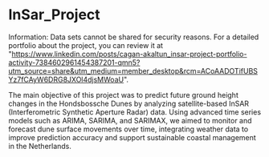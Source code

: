# InSar_Project

Information: Data sets cannot be shared for security reasons. For a detailed portfolio about the project, you can review it at 
"https://www.linkedin.com/posts/cagan-akaltun_insar-project-portfolio-activity-7384602961454387201-qmn5?utm_source=share&utm_medium=member_desktop&rcm=ACoAADOTifUBSYz7fCAyW6DRG8JXOl4djsMWoaU".

The main objective of this project was to predict future ground height changes in the Hondsbossche Dunes by analyzing satellite-based InSAR (Interferometric Synthetic Aperture Radar) data. Using advanced time series models such as ARIMA, SARIMA, and SARIMAX, we aimed to monitor and forecast dune surface movements over time, integrating weather data to improve prediction accuracy and support sustainable coastal management in the Netherlands.
